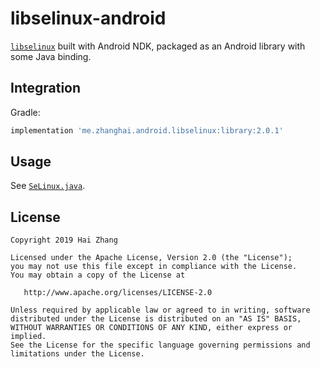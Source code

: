 # libselinux-android

[`libselinux`](https://android.googlesource.com/platform/external/selinux/+/refs/heads/master/libselinux/) built with Android NDK, packaged as an Android library with some Java binding.

## Integration

Gradle:

```gradle
implementation 'me.zhanghai.android.libselinux:library:2.0.1'
```

## Usage

See [`SeLinux.java`](library/src/main/java/me/zhanghai/android/libselinux/SeLinux.java).

## License

    Copyright 2019 Hai Zhang

    Licensed under the Apache License, Version 2.0 (the "License");
    you may not use this file except in compliance with the License.
    You may obtain a copy of the License at

       http://www.apache.org/licenses/LICENSE-2.0

    Unless required by applicable law or agreed to in writing, software
    distributed under the License is distributed on an "AS IS" BASIS,
    WITHOUT WARRANTIES OR CONDITIONS OF ANY KIND, either express or implied.
    See the License for the specific language governing permissions and
    limitations under the License.
